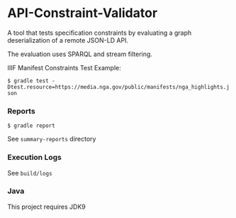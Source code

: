 API-Constraint-Validator
=======

A tool that tests specification constraints by evaluating a graph deserialization of a remote JSON-LD API.

The evaluation uses SPARQL and stream filtering.

IIIF Manifest Constraints Test Example:

`$ gradle test -Dtest.resource=https://media.nga.gov/public/manifests/nga_highlights.json`

### Reports

`$ gradle report`

See `summary-reports` directory

### Execution Logs

See `build/logs`

### Java
This project requires JDK9